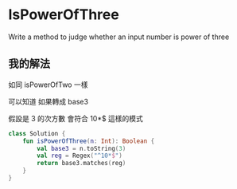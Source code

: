 # IsPowerOfThree

Write a method to judge whether an input number is power of three

## 我的解法

如同 isPowerOfTwo 一樣

可以知道 如果轉成 base3

假設是 3 的次方數 會符合 10*$ 這樣的模式

```kotlin
class Solution {
    fun isPowerOfThree(n: Int): Boolean {
        val base3 = n.toString(3)
        val reg = Regex("^10*$")
        return base3.matches(reg)
    }
}
```